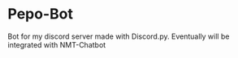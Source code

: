 # Pepo-Bot
Bot for my discord server made with Discord.py. Eventually will be integrated with NMT-Chatbot
